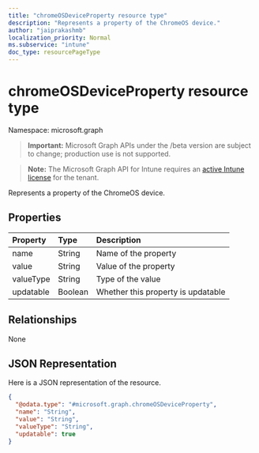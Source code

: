 ```yaml
---
title: "chromeOSDeviceProperty resource type"
description: "Represents a property of the ChromeOS device."
author: "jaiprakashmb"
localization_priority: Normal
ms.subservice: "intune"
doc_type: resourcePageType
---
```


# chromeOSDeviceProperty resource type

Namespace: microsoft.graph
> **Important:** Microsoft Graph APIs under the /beta version are subject to change; production use is not supported.

> **Note:** The Microsoft Graph API for Intune requires an [active Intune license](https://go.microsoft.com/fwlink/?linkid=839381) for the tenant.


Represents a property of the ChromeOS device.

## Properties
|Property|Type|Description|
|:---|:---|:---|
|name|String|Name of the property|
|value|String|Value of the property|
|valueType|String|Type of the value|
|updatable|Boolean|Whether this property is updatable|

## Relationships
None

## JSON Representation
Here is a JSON representation of the resource.
<!-- {
  "blockType": "resource",
  "@odata.type": "microsoft.graph.chromeOSDeviceProperty"
}
-->
``` json
{
  "@odata.type": "#microsoft.graph.chromeOSDeviceProperty",
  "name": "String",
  "value": "String",
  "valueType": "String",
  "updatable": true
}
```
